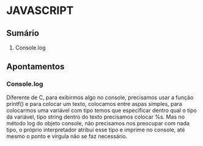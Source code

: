# JAVASCRIPT

## Sumário 

1. Console.log



## Apontamentos

### Console.log 
Diferente de C, para exibirmos algo no console, precisamos usar a função printf() e para colocar um texto, colocamos entre aspas simples, para colocarmos uma variável com tipo temos que especificar dentro qual o tipo da variável, tipo string dentro do texto precisamos colocar %s. Mas no método log do objeto console, não precisamos nos preocupar com nada tipo, o próprio interpretador atribui esse tipo e imprime no console, até mesmo o ponto e virgula não se faz necessário. 

